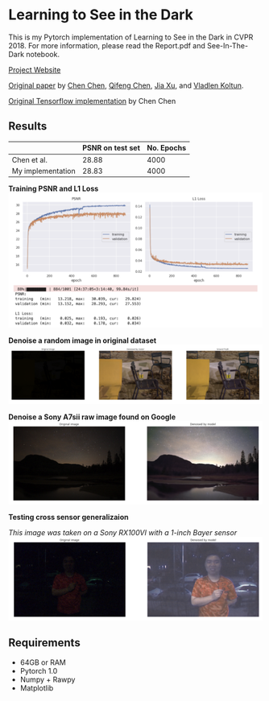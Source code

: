 # Learning to See in the Dark
This is my Pytorch implementation of Learning to See in the Dark in CVPR 2018. For more information, please read the Report.pdf and See-In-The-Dark notebook.

[Project Website](http://web.engr.illinois.edu/~cchen156/SID.html)

[Original paper](http://cchen156.web.engr.illinois.edu/paper/18CVPR_SID.pdf) by [Chen Chen](http://cchen156.web.engr.illinois.edu/), [Qifeng Chen](http://cqf.io/), [Jia Xu](http://pages.cs.wisc.edu/~jiaxu/), and [Vladlen Koltun](http://vladlen.info/).

[Original Tensorflow implementation](https://github.com/cchen156/Learning-to-See-in-the-Dark) by Chen Chen

## Results
|                   | PSNR on test set | No. Epochs |
|-------------------|------------------|------------|
| Chen et al.       | 28.88            | 4000       |
| My implementation | 28.83            | 4000       |

**Training PSNR and L1 Loss**
![Training PSNR and L1 Loss](figures/training.png)

**Denoise a random image in original dataset**
![Denoise a random image in original dataset](figures/result1.png)


**Denoise a Sony A7sii raw image found on Google**
![Denoise a random image in original dataset](figures/result2.png)

**Testing cross sensor generalizaion**

*This image was taken on a Sony RX100VI with a 1-inch Bayer sensor*
![Cross Sensor](figures/result3.png)



## Requirements
- 64GB or RAM
- Pytorch 1.0
- Numpy + Rawpy
- Matplotlib
